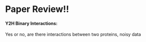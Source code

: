 
# Paper Review!!

#### Y2H Binary Interactions:
Yes or no, are there interactions between two proteins, noisy data